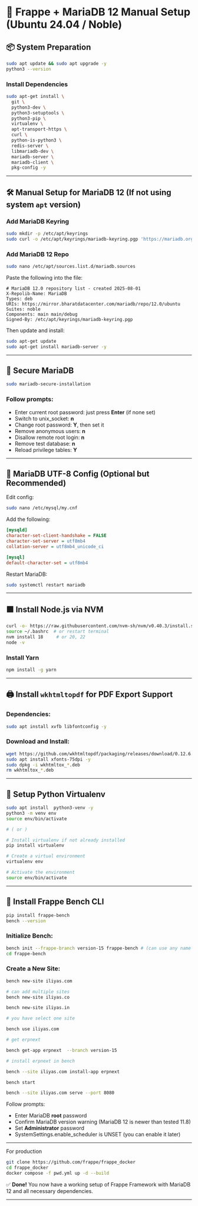 # 💼 Frappe + MariaDB 12 Manual Setup (Ubuntu 24.04 / Noble)

## 📦 System Preparation

```bash
sudo apt update && sudo apt upgrade -y
python3 --version
```

### Install Dependencies

```bash
sudo apt-get install \
  git \
  python3-dev \
  python3-setuptools \
  python3-pip \
  virtualenv \
  apt-transport-https \
  curl \
  python-is-python3 \
  redis-server \
  libmariadb-dev \
  mariadb-server \
  mariadb-client \
  pkg-config -y
```

---

## 🛠 Manual Setup for MariaDB 12 (If not using system `apt` version)

### Add MariaDB Keyring

```bash
sudo mkdir -p /etc/apt/keyrings
sudo curl -o /etc/apt/keyrings/mariadb-keyring.pgp 'https://mariadb.org/mariadb_release_signing_key.pgp'
```

### Add MariaDB 12 Repo

```bash
sudo nano /etc/apt/sources.list.d/mariadb.sources
```

Paste the following into the file:

```text
# MariaDB 12.0 repository list - created 2025-08-01
X-Repolib-Name: MariaDB
Types: deb
URIs: https://mirror.bharatdatacenter.com/mariadb/repo/12.0/ubuntu
Suites: noble
Components: main main/debug
Signed-By: /etc/apt/keyrings/mariadb-keyring.pgp
```

Then update and install:

```bash
sudo apt-get update
sudo apt-get install mariadb-server -y
```

---

## 🔐 Secure MariaDB

```bash
sudo mariadb-secure-installation
```

### Follow prompts:

* Enter current root password: just press **Enter** (if none set)
* Switch to unix\_socket: **n**
* Change root password: **Y**, then set it
* Remove anonymous users: **n**
* Disallow remote root login: **n**
* Remove test database: **n**
* Reload privilege tables: **Y**

---

## 🧾 MariaDB UTF-8 Config (Optional but Recommended)

Edit config:

```bash
sudo nano /etc/mysql/my.cnf
```

Add the following:

```ini
[mysqld]
character-set-client-handshake = FALSE
character-set-server = utf8mb4
collation-server = utf8mb4_unicode_ci

[mysql]
default-character-set = utf8mb4
```

Restart MariaDB:

```bash
sudo systemctl restart mariadb
```

---

## 🟩 Install Node.js via NVM

```bash
curl -o- https://raw.githubusercontent.com/nvm-sh/nvm/v0.40.3/install.sh | bash
source ~/.bashrc  # or restart terminal
nvm install 18     # or 20, 22
node -v
```

### Install Yarn

```bash
npm install -g yarn
```

---

## 🖨 Install `wkhtmltopdf` for PDF Export Support

### Dependencies:

```bash
sudo apt install xvfb libfontconfig -y
```

### Download and Install:

```bash
wget https://github.com/wkhtmltopdf/packaging/releases/download/0.12.6.1-2/wkhtmltox_0.12.6.1-2.jammy_amd64.deb
sudo apt install xfonts-75dpi -y
sudo dpkg -i wkhtmltox_*.deb
rm wkhtmltox_*.deb
```

---

## 🧪 Setup Python Virtualenv

```bash
sudo apt install  python3-venv -y
python3 -m venv env
source env/bin/activate

# ( or )

# Install virtualenv if not already installed
pip install virtualenv

# Create a virtual environment
virtualenv env

# Activate the environment
source env/bin/activate

```

---

## 🚀 Install Frappe Bench CLI

```bash
pip install frappe-bench 
bench --version
```

### Initialize Bench:

```bash
bench init --frappe-branch version-15 frappe-bench # (can use any name frappe-bench/erp/core/..etc)
cd frappe-bench
```

### Create a New Site:

```bash
bench new-site iliyas.com

# can add multiple sites
bench new-site iliyas.co

bench new-site iliyas.in

# you have select one site

bench use iliyas.com

# get erpnext 

bench get-app erpnext  --branch version-15 

# install erpnext in bench

bench --site iliyas.com install-app erpnext

bench start

bench --site iliyas.com serve --port 8080
```

Follow prompts:

* Enter MariaDB **root** password
* Confirm MariaDB version warning (MariaDB 12 is newer than tested 11.8)
* Set **Administrator** password
* SystemSettings.enable\_scheduler is UNSET (you can enable it later)

---

For production

```bash
git clone https://github.com/frappe/frappe_docker
cd frappe_docker
docker compose -f pwd.yml up -d --build
```

✅ **Done!**
You now have a working setup of Frappe Framework with MariaDB 12 and all necessary dependencies.

---